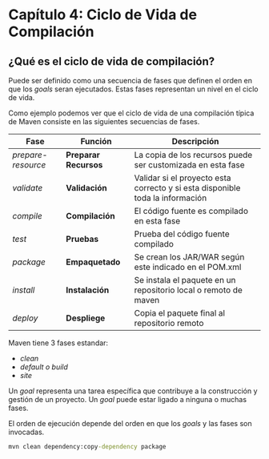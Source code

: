 # Capítulo 4: Ciclo de Vida de Compilación

## ¿Qué es el ciclo de vida de compilación?
Puede ser definido como una secuencia de fases que definen el orden en que los *goals* seran ejecutados. Estas fases representan un nivel en el ciclo de vida.

Como ejemplo podemos ver que el ciclo de vida de una compilación típica de Maven consiste en las siguientes secuencias de fases.

|    **Fase**    |    **Función**    |    **Descripción**    |
|----------------|-------------------|-----------------------|
|*prepare-resource*|**Preparar Recursos**|La copia de los recursos puede ser customizada en esta fase|
|*validate*|**Validación**|Validar si el proyecto esta correcto y si esta disponible toda la información|
|*compile*|**Compilación**|El código fuente es compilado en esta fase|
|*test*|**Pruebas**|Prueba del código fuente compilado|
|*package*|**Empaquetado**|Se crean los JAR/WAR según este indicado en el POM.xml|
|*install*|**Instalación**|Se instala el paquete en un repositorio local o remoto de maven|
*deploy*|**Despliege**|Copia el paquete final al repositorio remoto|

Maven tiene 3 fases estandar:

- *clean*
- *default o build*
- *site*

Un *goal* representa una tarea específica que contribuye a la construcción y gestión de un proyecto. Un *goal* puede estar ligado a ninguna o muchas fases.

El orden de ejecución depende del orden en que los *goals* y las fases son invocadas.

```cmd
mvn clean dependency:copy-dependency package
```

